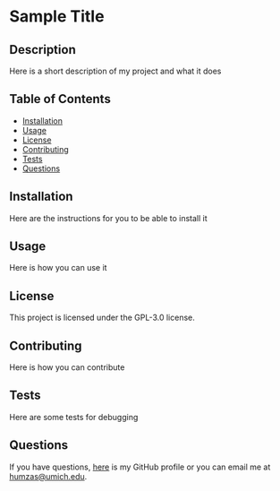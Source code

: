 # Sample Title    

  ## Description

  Here is a short description of my project and what it does

  ## Table of Contents

  - [Installation](#installation)
  - [Usage](#usage)
  - [License](#license)
  - [Contributing](#contributing)
  - [Tests](#tests)
  - [Questions](#questions)

  ## Installation

  Here are the instructions for you to be able to install it

  ## Usage

  Here is how you can use it
  
  ## License
    
  This project is licensed under the GPL-3.0 license.
    
  ## Contributing

  Here is how you can contribute

  ## Tests

  Here are some tests for debugging

  ## Questions

  If you have questions, [here](github.com/humza-shaukat) is my GitHub profile or you can email me at humzas@umich.edu.
  
